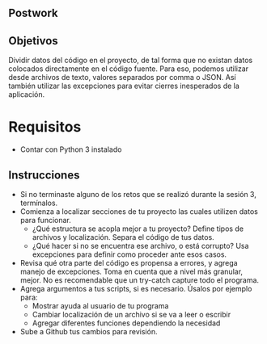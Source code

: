 ## Postwork

## Objetivos

Dividir datos del código en el proyecto, de tal forma que no existan datos colocados directamente en el código fuente. Para eso, podemos utilizar desde archivos de texto, valores separados por comma o JSON. Así también utilizar las excepciones para evitar cierres inesperados de la aplicación.

# Requisitos
* Contar con Python 3 instalado

## Instrucciones

* Si no terminaste alguno de los retos que se realizó durante la sesión 3, termínalos.
* Comienza a localizar secciones de tu proyecto las cuales utilizen datos para funcionar.
  * ¿Qué estructura se acopla mejor a tu proyecto? Define tipos de archivos y localización. Separa el código de tus datos.
  * ¿Qué hacer si no se encuentra ese archivo, o está corrupto? Usa excepciones para definir como proceder ante esos casos.
* Revisa qué otra parte del código es propensa a errores, y agrega manejo de excepciones. Toma en cuenta que a nivel más granular, mejor. No es recomendable que un try-catch capture todo el programa.
* Agrega argumentos a tus scripts, si es necesario. Úsalos por ejemplo para:
  * Mostrar ayuda al usuario de tu programa
  * Cambiar localización de un archivo si se va a leer o escribir
  * Agregar diferentes funciones dependiendo la necesidad
* Sube a Github tus cambios para revisión.
